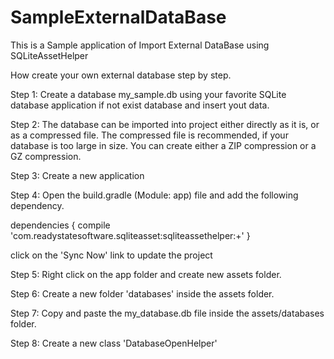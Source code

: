 # SampleExternalDataBase
This is a Sample application of Import External DataBase using SQLiteAssetHelper

How create your own external database step by step.

Step 1:
  Create a database my_sample.db using your favorite SQLite database application if not exist database and insert yout data.

Step 2:
  The database can be imported into project either directly as it is, or as a compressed file.
  The compressed file is recommended, if your database is too large in size.
  You can create either a ZIP compression or a GZ compression.
  
Step 3:
  Create a new application
  
Step 4:
  Open the build.gradle (Module: app) file and add the following dependency.
  
  dependencies {
    compile 'com.readystatesoftware.sqliteasset:sqliteassethelper:+'
    }
    
  click on the 'Sync Now' link to update the project
  
Step 5:
  Right click on the app folder and create new assets folder.
  
Step 6:
  Create a new folder 'databases' inside the assets folder.
  
Step 7:
  Copy and paste the  my_database.db file inside the assets/databases folder.
  
Step 8:
  Create a new class 'DatabaseOpenHelper'
  
